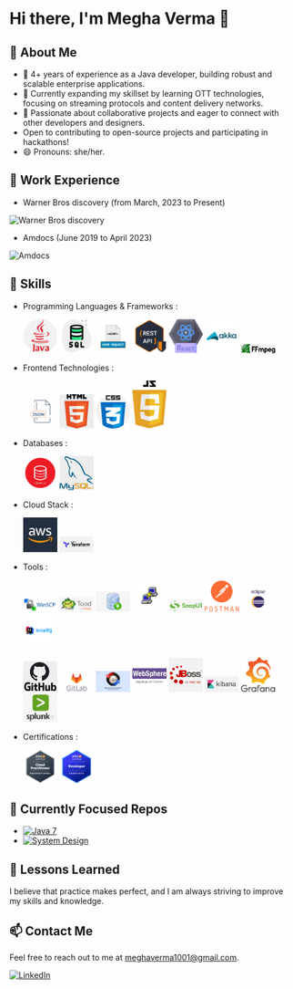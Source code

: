 # Hi there, I'm Megha Verma 👋

## 👀 About Me
- 🔭 4+ years of experience as a Java developer, building robust and scalable enterprise applications.
- 🌱 Currently expanding my skillset by learning OTT technologies, focusing on streaming protocols and content delivery networks.
- 💞️ Passionate about collaborative projects and eager to connect with other developers and designers.
- Open to contributing to open-source projects and participating in hackathons!
- 😄 Pronouns: she/her.

## 🏢 Work Experience

- Warner Bros discovery (from March, 2023 to Present)
<img src="https://github.com/Megha1001/Megha1001/assets/35575924/36a55f0c-a0a2-4a93-b3c0-d5b5d57165e6" alt="Warner Bros discovery" width="300">


- Amdocs (June 2019 to April 2023)
<img src="https://github.com/Megha1001/Megha1001/assets/35575924/86a34b15-1ebb-48ce-9fdf-a72cd5e84d12" alt="Amdocs" width="100">


## 🚀 Skills
- Programming Languages & Frameworks :

  <img src="https://github.com/Megha1001/Megha1001/blob/main/readme-resources/java%20(1).png" width="60"> <img src="https://github.com/Megha1001/Megha1001/blob/main/readme-resources/SQL_icon.png" width="60">  <img src="https://github.com/Megha1001/Megha1001/blob/main/readme-resources/soapAPI_icon.png" width="60"> <img src="https://github.com/Megha1001/Megha1001/blob/main/readme-resources/restApi_icon.png" width="60"> <img src="https://github.com/Megha1001/Megha1001/blob/main/readme-resources/react.png" width="60"> <img src="https://github.com/Megha1001/Megha1001/blob/main/readme-resources/AKKA_icon.png" width="60"> <img src="https://github.com/Megha1001/Megha1001/blob/main/readme-resources/ffmpeg_icon.png" width="60">

- Frontend Technologies :
  
    <img src="https://github.com/Megha1001/Megha1001/blob/main/readme-resources/JSON_icon.png" width="60">   <img src="https://github.com/Megha1001/Megha1001/blob/main/readme-resources/HTML_icon.png" width="60">    <img src="https://github.com/Megha1001/Megha1001/blob/main/readme-resources/CSS_icon.png" width="60">   <img src="https://github.com/Megha1001/Megha1001/blob/main/readme-resources/JS_icon.png" width="60">

- Databases :
  
    <img src="https://github.com/Megha1001/Megha1001/blob/main/readme-resources/Oracle_icon.png" width="60">    <img src="https://github.com/Megha1001/Megha1001/blob/main/readme-resources/MySQL_icon.png" width="60">

- Cloud Stack :
  
    <img src="https://github.com/Megha1001/Megha1001/blob/main/readme-resources/aws_icon.png" width="60">    <img src="https://github.com/Megha1001/Megha1001/blob/main/readme-resources/Terraform_icon.png" width="60">

- Tools :

    <img src="https://github.com/Megha1001/Megha1001/blob/main/readme-resources/WinSCP_icon.png" width="60">   <img src="https://github.com/Megha1001/Megha1001/blob/main/readme-resources/TOAD_icon.png" width="60"> 
    <img src="https://github.com/Megha1001/Megha1001/blob/main/readme-resources/SQLDeveloper_icon.png" width="60">  <img src="https://github.com/Megha1001/Megha1001/blob/main/readme-resources/Putty_icon.png" width="60">
    <img src="https://github.com/Megha1001/Megha1001/blob/main/readme-resources/SoapUI_icon.png" width="60">  <img src="https://github.com/Megha1001/Megha1001/blob/main/readme-resources/Postman_icon.png" width="60"> 
    <img src="https://github.com/Megha1001/Megha1001/blob/main/readme-resources/EclipseIDE_icon.png" width="60">  <img src="https://github.com/Megha1001/Megha1001/blob/main/readme-resources/Intellij_icon.png" width="60"> 

    <img src="https://github.com/Megha1001/Megha1001/blob/main/readme-resources/GITHub_icon.png" width="60">  <img src="https://github.com/Megha1001/Megha1001/blob/main/readme-resources/GitLab_icon.png" width="60"> 
    <img src="https://github.com/Megha1001/Megha1001/blob/main/readme-resources/BeyondComparator_icon.png" width="60">   <img src="https://github.com/Megha1001/Megha1001/blob/main/readme-resources/WebSphere_icon.png" width="60">
    <img src="https://github.com/Megha1001/Megha1001/blob/main/readme-resources/JBOSS_icon.png" width="60">   <img src="https://github.com/Megha1001/Megha1001/blob/main/readme-resources/kibana_icon.png" width="60"> 
    <img src="https://github.com/Megha1001/Megha1001/blob/main/readme-resources/Grafana_icon.png" width="60">   <img src="https://github.com/Megha1001/Megha1001/blob/main/readme-resources/Splunk_icon.png" width="60">  

- Certifications :
  
   <img src="https://github.com/Megha1001/Megha1001/blob/main/readme-resources/AWS%20Certified%20Cloud%20Practitioner.png" width="60">  <img src="https://github.com/Megha1001/Megha1001/blob/main/readme-resources/AWS%20Certified%20Developer%20Associate.png" width="60">

  
## 🔗 Currently Focused Repos
- [![Java 7](https://img.shields.io/badge/Java-7-blue?style=for-the-badge&logo=java&logoColor=white)](https://github.com/Megha1001/Java_Jan2024)
- [![System Design](https://img.shields.io/badge/System_Design-BrainStorming-yellow?style=for-the-badge&logo=data:image/png;base64,iVBORw0KGgoAAAANSUhEUgAAAB4AAAAeCAMAAAAM7l6QAAAABGdBTUEAALGPC/xhBQAAAAFzUkdCAK7OHOkAAABPUExURd////z8/Pm5ubp6enr6+vs7Ozv7+/x8fH19fX29vb39/f4+Pj5+fn6+/r6+vz8/Pz9/f3+/v7////wAAAP///wBZrKgAAAAcSURBVBhXY5hh/vx9Dp+HgAAB7OwZTRpfegAAAABJRU5ErkJggg==)](https://github.com/Megha1001/System-Design)

## 🎉 Lessons Learned
I believe that practice makes perfect, and I am always striving to improve my skills and knowledge.

## 📫 Contact Me
Feel free to reach out to me at meghaverma1001@gmail.com.

[![LinkedIn](https://img.shields.io/badge/linkedin-0A66C2?style=for-the-badge&logo=linkedin&logoColor=white)](https://www.linkedin.com/in/megha-verma-37658315b/)
